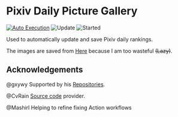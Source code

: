 # Pixiv Daily Picture Gallery

[![Auto Execution](https://github.com/Lemon-miaow/pic/actions/workflows/main.yml/badge.svg?branch=main)](https://github.com/Lemon-miaow/pic/actions/workflows/main.yml) ![Update](https://img.shields.io/github/last-commit/Lemon-miaow/pic/main) ![Started](https://img.shields.io/badge/Started-6%20June%202023-green)

Used to automatically update and save Pixiv daily rankings.

The images are saved from [Here](https://github.com/gxywy/pixiv-daily) because I am too wasteful ~~(Lazy)~~.

## Acknowledgements
@gxywy  Supported by his [Repositories](https://github.com/gxywy/pixiv-daily).

@CvRain  [Source code](https://github.com/CvRain/simple-fetch-md_img) provider.

@Mashirl  Helping to refine fixing Action workflows
